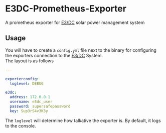 # E3DC-Prometheus-Exporter
A prometheus exporter for [E3/DC](https://www.e3dc.com/en/) solar power management system

## Usage
You will have to create a ```config.yml``` file next to the binary for configuring the exporters connection to the [E3/DC](https://www.e3dc.com/en/) System.  
The layout is as follows

```yaml
---

exporterconfig:
  loglevel: DEBUG

e3dc:
  address: 172.0.0.1
  username: e3dc_user
  password: supersafepassword
  key: Sup3rS4v3K3y

```

The ```loglevel``` will determine how talkative the exporter is. By default, it logs to the console.
